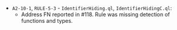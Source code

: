 - `A2-10-1`, `RULE-5-3` - `IdentifierHiding.ql`, `IdentifierHidingC.ql`:
  - Address FN reported in #118. Rule was missing detection of functions and types.